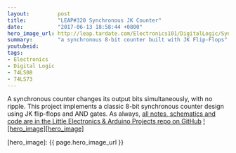 ```yaml
---
layout:         post
title:          "LEAP#320 Synchronous JK Counter"
date:           "2017-06-13 18:58:44 +0800"
hero_image_url: http://leap.tardate.com/Electronics101/DigitalLogic/SyncJKCounter/assets/SyncJKCounter_build.jpg
summary:        "a synchronous 8-bit counter built with JK Flip-Flops"
youtubeid:
tags:
- Electronics
- Digital Logic
- 74LS08
- 74LS73
---
```


A synchronous counter changes its output bits simultaneously, with no ripple.
This project implements a classic 8-bit synchronous counter design using JK flip-flops and AND gates.
As always, [all notes, schematics and code are in the Little Electronics & Arduino Projects repo on GitHub][project]
[![hero_image][hero_image]][project]

[leap]: http://leap.tardate.com
[project]: https://github.com/tardate/LittleArduinoProjects/tree/master/Electronics101/DigitalLogic/SyncJKCounter
[hero_image]: {{ page.hero_image_url }}
